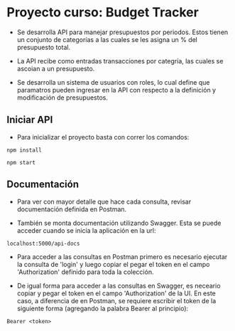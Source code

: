 # Proyecto curso: Budget Tracker

 - Se desarrolla API para manejar presupuestos por periodos. Estos tienen un conjunto de categorías a las cuales se les asigna un % del presupuesto total.

 - La API recibe como entradas transacciones por categría, las cuales se ascoian a un presupuesto.

 - Se desarrolla un sistema de usuarios con roles, lo cual define que paramatros pueden ingresar en la API con respecto a la definición y modificación de presupuestos.

## Iniciar API
- Para inicializar el proyecto basta con  correr los comandos:
```
npm install

npm start
```

## Documentación

- Para ver con mayor detalle que hace cada consulta, revisar documentación definida en Postman.

- También se monta documentación utilizando Swagger. Esta se puede acceder cuando se inicia la aplicación en la url:
    
```
localhost:5000/api-docs
```

- Para acceder a las consultas en Postman primero es necesario ejecutar la consulta de 'login' y luego copiar el pegar el token en el campo 'Authorization' definido para toda la colección.

- De igual forma para acceder a las consultas en Swagger, es neceario copiar y pegar el token en el campo 'Authorization' de la UI. En este caso, a diferencia de en Postman, se requiere escribir el token de la siguiente forma (agregando la palabra Bearer al principio):

```
Bearer <token>
```